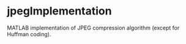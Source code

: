 # jpegImplementation
MATLAB implementation of JPEG compression algorithm (except for Huffman coding).
